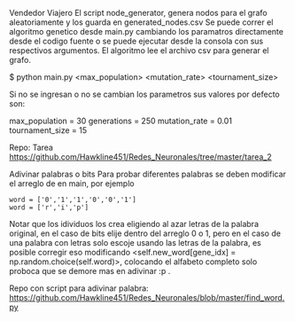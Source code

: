 Vendedor Viajero
El script node_generator, genera nodos para el grafo aleatoriamente y los guarda en generated_nodes.csv
Se puede correr el algoritmo genetico desde main.py cambiando los paramatros directamente desde el codigo fuente o se puede ejecutar desde la consola con sus respectivos argumentos.
El algoritmo lee el archivo csv para generar el grafo.

$ python main.py <max_population> <generations> <mutation_rate> <tournament_size>

Si no se ingresan o no se cambian los parametros sus valores por defecto son:

max_population = 30
generations = 250
mutation_rate = 0.01
tournament_size = 15

Repo: 
Tarea
https://github.com/Hawkline451/Redes_Neuronales/tree/master/tarea_2

Adivinar palabras o bits
Para probar diferentes palabras se deben modificar el arreglo de en main, por ejemplo 

	word = ['0','1','1','0','0','1']
	word = ['r','i','p']
	
Notar que los idividuos los crea eligiendo al azar letras de la palabra original, en el caso de bits elije dentro del arreglo 0 o 1, pero en el caso de una palabra con letras solo escoje usando las letras de la palabra, es posible corregir eso modificando <self.new_word[gene_idx] = np.random.choice(self.word)>, colocando el alfabeto completo solo proboca que se demore mas en adivinar :p .

Repo con script para adivinar palabra:
https://github.com/Hawkline451/Redes_Neuronales/blob/master/find_word.py
